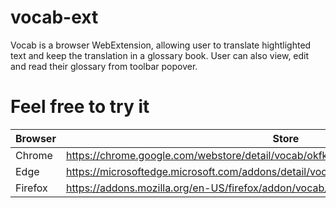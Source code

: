 # vocab-ext
Vocab is a browser WebExtension, allowing user to translate hightlighted text and keep the translation in a glossary book. User can also view, edit and read their glossary from toolbar popover.
# Feel free to try it
| Browser | Store |
| --------| ----- |
| Chrome  | https://chrome.google.com/webstore/detail/vocab/okfkeagmfgmcmfomlifdoojmidpmjnai         |
| Edge    | https://microsoftedge.microsoft.com/addons/detail/vocab/oikgfgimbhfdhadnnnfclkebgihiehcj |
| Firefox | https://addons.mozilla.org/en-US/firefox/addon/vocab/                                    |
